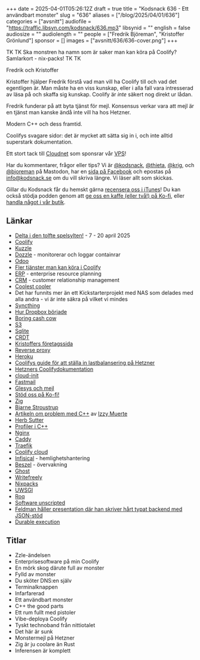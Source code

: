 +++
date = 2025-04-01T05:26:12Z
draft = true
title = "Kodsnack 636 - Ett användbart monster"
slug = "636"
aliases = ["/blog/2025/04/01/636"]
categories = ["avsnitt"]
audiofile = "https://traffic.libsyn.com/kodsnack/636.mp3"
libsynid = ""
english = false
audiosize = ""
audiolength = ""
people = ["Fredrik Björeman", "Kristoffer Grönlund"]
sponsor = []
images = ["avsnitt/636/636-cover.png"]
+++

TK TK
Ska monstren ha namn som är saker man kan köra på Coolify?
Samlarkort - nix-packs!
TK TK 

Fredrik och Kristoffer 

Kristoffer hjälper Fredrik förstå vad man vill ha Coolify till och vad det egentligen är. Man måste ha en viss kunskap, eller i alla fall vara intresserad av läsa på och skaffa sig kunskap. Coolify är *inte* säkert nog direkt ur lådan.

Fredrik funderar på att byta tjänst för mejl. Konsensus verkar vara att mejl är en tjänst man kanske ändå inte vill ha hos Hetzner.

Modern C++ och dess framtid.

Coolifys svagare sidor: det är mycket att sätta sig in i, och inte alltid superstark dokumentation.

Ett stort tack till [Cloudnet](https://www.cloudnet.se) som sponsrar vår [VPS](https://en.wikipedia.org/wiki/Virtual_private_server)!

Har du kommentarer, frågor eller tips? Vi är [@kodsnack](https://social.podsnack.se/@kodsnack), [@thieta](https://6510.nu/@thieta), [@krig](https://6510.nu/@krig), och [@bjoreman](https://toot.cafe/@bjoreman) på Mastodon, har en [sida på Facebook](https://www.facebook.com/) och epostas på [info@kodsnack.se](mailto:info@kodsnack.se) om du vill skriva längre. Vi läser allt som skickas.

Gillar du Kodsnack får du hemskt gärna [recensera oss i iTunes](https://itunes.apple.com/se/podcast/kodsnack/id561631498?l=en)! Du kan också stödja podden genom att <a href="https://ko-fi.com/kodsnack" rel="payment">ge oss en kaffe (eller två!) på Ko-fi</a>, eller [handla något i vår butik](https://shop.spreadshirt.se/kodsnack/).

## Länkar
* [Delta i den tolfte spelsylten!](https://itch.io/jam/spelsylt12) - 7 - 20 april 2025
* [Coolify](https://coolify.io/)
* [Kuzzle](https://kuzzle.io/)
* [Dozzle](https://dozzle.dev/) - monitorerar och loggar containrar
* [Odoo](https://www.odoo.com/)
* [Fler tjänster man kan köra i Coolify](https://coolify.io/docs/services/overview)
* [ERP](https://en.wikipedia.org/wiki/Enterprise_resource_planning) - enterprise resource planning
* [CRM](https://en.wikipedia.org/wiki/Customer_relationship_management) - customer relationship management
* [Coolest cooler](https://en.wikipedia.org/wiki/Coolest_Cooler)
* Det har funnits mer än ett Kickstarterprojekt med NAS som delades med alla andra - vi är inte säkra på vilket vi mindes
* [Syncthing](https://syncthing.net/)
* [Hur Dropbox började](https://en.wikipedia.org/wiki/Dropbox#History)
* [Boring cash cow](https://ziran.se/)
* [S3](https://en.wikipedia.org/wiki/Amazon_S3)
* [Sqlite](https://en.wikipedia.org/wiki/SQLite)
* [CRDT](https://en.wikipedia.org/wiki/Conflict-free_replicated_data_type)
* [Kristoffers företagssida](https://ziran.se/)
* [Reverse proxy](https://en.wikipedia.org/wiki/Reverse_proxy)
* [Heroku](https://en.wikipedia.org/wiki/Heroku)
* [Coolifys guide för att ställa in lastbalansering på Hetzner](https://coolify.io/docs/knowledge-base/how-to/hetzner-loadbalancing)
* [Hetzners Coolifydokumentation](https://docs.hetzner.com/cloud/apps/list/coolify)
* [cloud-init](https://cloud-init.io/)
* [Fastmail](https://en.wikipedia.org/wiki/Fastmail)
* [Glesys och mejl](https://glesys.se/tjanster/e-post)
* [Stöd oss på Ko-fi!](https://ko-fi.com/kodsnack)
* [Zig](https://ziglang.org/)
* [Bjarne Stroustrup](https://en.wikipedia.org/wiki/Bjarne_Stroustrup)
* [Artikeln om problem med C++](https://izzys.casa/2024/11/on-safe-cxx/) av [Izzy Muerte](https://izzys.casa/)
* [Herb Sutter](https://en.wikipedia.org/wiki/Herb_Sutter)
* [Profiler i C++](https://www.open-std.org/jtc1/sc22/wg21/docs/papers/2025/p3589r0.pdf)
* [Nginx](https://nginx.org/)
* [Caddy](https://caddyserver.com/)
* [Traefik](https://doc.traefik.io/traefik/)
* [Coolify cloud](https://coolify.io/cloud/)
* [Infisical](https://infisical.com/) - hemlighetshantering
* [Beszel](https://beszel.dev/) - övervakning
* [Ghost](https://ghost.org/)
* [Writefreely](https://writefreely.org/)
* [Nixpacks](https://nixpacks.com/docs/getting-started)
* [UWSGI](https://en.wikipedia.org/wiki/UWSGI)
* [Roq](https://www.roc-lang.org/)
* [Software unscripted](https://pod.link/1602572955)
* [Feldman håller presentation där han skriver hårt typat backend med JSON-stöd](https://www.youtube.com/watch?v=7R204VUlzGc)
* [Durable execution](https://temporal.io/blog/building-reliable-distributed-systems-in-node)

## Titlar
* Zzle-ändelsen
* Enterprisesoftware på min Coolify
* En mörk skog därute full av monster
* Fylld av monster
* Du sköter DNS:en själv
* Terminalknappen
* Infarfarerad
* Ett användbart monster
* C++ the good parts
* Ett rum fullt med pistoler
* Vibe-deploya Coolify
* Tyskt technoband från nittiotalet
* Det här är sunk
* Monstermejl på Hetzner
* Zig är ju coolare än Rust
* Inferensen är komplett